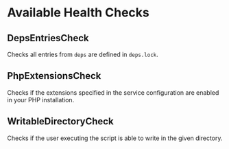 # Available Health Checks #

## DepsEntriesCheck ##

Checks all entries from `deps` are defined in `deps.lock`.

## PhpExtensionsCheck ##

Checks if the extensions specified in the service configuration are enabled in your PHP installation.

## WritableDirectoryCheck ##

Checks if the user executing the script is able to write in the given directory.
